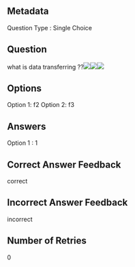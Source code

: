 ## Metadata
Question Type : Single Choice

## Question
what is data transferring ??<img src="https://images.pexels.com/photos/931177/pexels-photo-931177.jpeg?auto=compress&cs=tinysrgb&w=600" /><img src="https://docs-api-qa.cloudlabs.ai/repos/raw.githubusercontent.com/DeepaliDhomne/Sample_JsonFile/main/demofinal/images/BloodTest_ReportBill.jpeg?token=8b2t1Sg45N8JBe8QNwBlyhJq" /><img src="https://docs-api-qa.cloudlabs.ai/repos/raw.githubusercontent.com/DeepaliDhomne/Sample_JsonFile/main/demofinal/images/BloodTest_ReportBill.jpeg?token=8b2t1Sg45N8JBe8QNwBlyhJq" />

## Options
Option 1: f2
Option 2: f3

## Answers
Option 1 : 1

## Correct Answer Feedback
correct

## Incorrect Answer Feedback
incorrect

## Number of Retries
0

